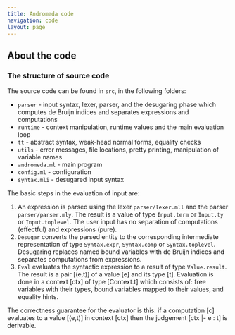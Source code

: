 ```yaml
---
title: Andromeda code
navigation: code
layout: page
---
```


## About the code

### The structure of source code

The source code can be found in `src`, in the following folders:

* `parser` - input syntax, lexer, parser, and the desugaring phase which computes de Bruijn indices
   and separates expressions and computations
* `runtime` - context manipulation, runtime values and the main evaluation loop
* `tt` - abstract syntax, weak-head normal forms, equality checks
* `utils` - error messages, file locations, pretty printing, manipulation of variable names
* `andromeda.ml` - main program
* `config.ml` - configuration
* `syntax.mli` - desugared input syntax

The basic steps in the evaluation of input are:

1. An expression is parsed using the lexer `parser/lexer.mll` and the parser `parser/parser.mly`.
   The result is a value of type `Input.term` or `Input.ty` or `Input.toplevel`. The user input
   has no separation of computations (effectful) and expressions (pure).
2. `Desugar` converts the parsed entity to the corresponding intermediate representation of
   type `Syntax.expr`, `Syntax.comp` or `Syntax.toplevel`. Desugaring replaces named bound variables
   with de Bruijn indices and separates computations from expressions.
3. `Eval` evaluates the syntactic expression to a result of type `Value.result`. The result is a
   pair [(e,t)] of a value [e] and its type [t]. Evaluation is done in a context [ctx] of type
   [Context.t] which consists of: free variables with their types, bound variables mapped to their
   values, and equality hints.

The correctness guarantee for the evaluator is this: if a computation [c] evaluates to a value [(e,t)]
in context [ctx] then the judgement [ctx |- e : t] is derivable.

